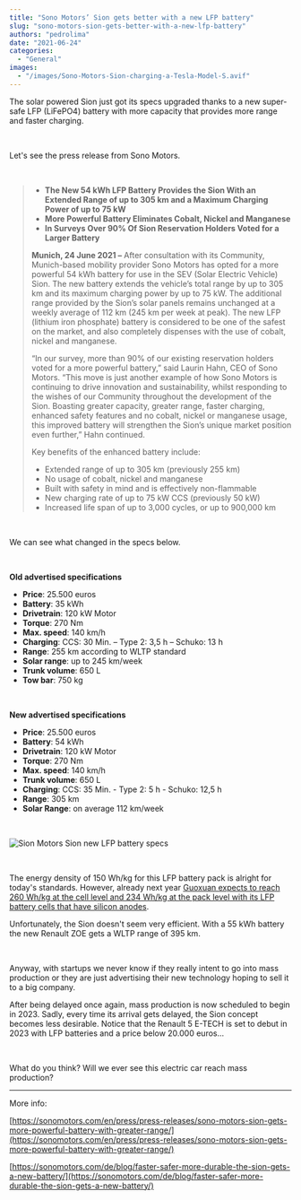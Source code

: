 ```yaml
---
title: "Sono Motors’ Sion gets better with a new LFP battery"
slug: "sono-motors-sion-gets-better-with-a-new-lfp-battery"
authors: "pedrolima"
date: "2021-06-24"
categories:
  - "General"
images:
  - "/images/Sono-Motors-Sion-charging-a-Tesla-Model-S.avif"
---
```


The solar powered Sion just got its specs upgraded thanks to a new super-safe LFP (LiFePO4) battery with more capacity that provides more range and faster charging.

 

Let's see the press release from Sono Motors.

 

> - **The New 54 kWh LFP Battery Provides the Sion With an Extended Range of up to 305 km and a Maximum Charging Power of up to 75 kW**
> - **More Powerful Battery Eliminates Cobalt, Nickel and Manganese**
> - **In Surveys Over 90% Of Sion Reservation Holders Voted for a Larger Battery**
> 
> **Munich, 24 June 2021 –** After consultation with its Community, Munich-based mobility provider Sono Motors has opted for a more powerful 54 kWh battery for use in the SEV (Solar Electric Vehicle) Sion. The new battery extends the vehicle’s total range by up to 305 km and its maximum charging power by up to 75 kW. The additional range provided by the Sion’s solar panels remains unchanged at a weekly average of 112 km (245 km per week at peak). The new LFP (lithium iron phosphate) battery is considered to be one of the safest on the market, and also completely dispenses with the use of cobalt, nickel and manganese.
> 
> “In our survey, more than 90% of our existing reservation holders voted for a more powerful battery,” said Laurin Hahn, CEO of Sono Motors. “This move is just another example of how Sono Motors is continuing to drive innovation and sustainability, whilst responding to the wishes of our Community throughout the development of the Sion. Boasting greater capacity, greater range, faster charging, enhanced safety features and no cobalt, nickel or manganese usage, this improved battery will strengthen the Sion’s unique market position even further,” Hahn continued.
> 
> Key benefits of the enhanced battery include:
> 
> - Extended range of up to 305 km (previously 255 km)
> - No usage of cobalt, nickel and manganese
> - Built with safety in mind and is effectively non-flammable
> - New charging rate of up to 75 kW CCS (previously 50 kW)
> - Increased life span of up to 3,000 cycles, or up to 900,000 km

 

We can see what changed in the specs below.

 

**Old advertised specifications**

- **Price**: 25.500 euros
- **Battery**: 35 kWh
- **Drivetrain**: 120 kW Motor
- **Torque**: 270 Nm
- **Max. speed**: 140 km/h
- **Charging**: CCS: 30 Min. – Type 2: 3,5 h – Schuko: 13 h
- **Range**: 255 km according to WLTP standard
- **Solar range**: up to 245 km/week
- **Trunk volume**: 650 L
- **Tow bar**: 750 kg

 

**New advertised specifications**

- **Price**: 25.500 euros
- **Battery**: 54 kWh
- **Drivetrain**: 120 kW Motor
- **Torque**: 270 Nm
- **Max. speed**: 140 km/h
- **Trunk volume**: 650 L
- **Charging**: CCS: 35 Min. - Type 2: 5 h - Schuko: 12,5 h
- **Range**: 305 km
- **Solar Range**: on average 112 km/week

 

![Sion Motors Sion new LFP battery specs](images/Sion-Motors-Sion-new-LFP-battery-specs.avif)

 

The energy density of 150 Wh/kg for this LFP battery pack is alright for today's standards. However, already next year [Guoxuan expects to reach 260 Wh/kg at the cell level and 234 Wh/kg at the pack level with its LFP battery cells that have silicon anodes](/2021/01/10/guoxuan-unveils-a-cobalt-free-lfp-pouch-battery-cell-with-212-wh-kg/).

Unfortunately, the Sion doesn't seem very efficient. With a 55 kWh battery the new Renault ZOE gets a WLTP range of 395 km.

 

Anyway, with startups we never know if they really intent to go into mass production or they are just advertising their new technology hoping to sell it to a big company.

After being delayed once again, mass production is now scheduled to begin in 2023. Sadly, every time its arrival gets delayed, the Sion concept becomes less desirable. Notice that the Renault 5 E-TECH is set to debut in 2023 with LFP batteries and a price below 20.000 euros...

 

What do you think? Will we ever see this electric car reach mass production?

---

More info:

[https://sonomotors.com/en/press/press-releases/sono-motors-sion-gets-more-powerful-battery-with-greater-range/](https://sonomotors.com/en/press/press-releases/sono-motors-sion-gets-more-powerful-battery-with-greater-range/)

[https://sonomotors.com/de/blog/faster-safer-more-durable-the-sion-gets-a-new-battery/](https://sonomotors.com/de/blog/faster-safer-more-durable-the-sion-gets-a-new-battery/)
